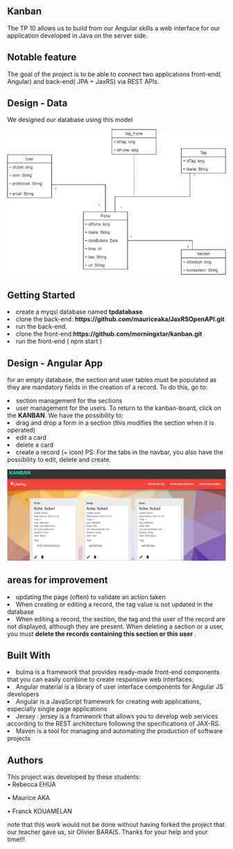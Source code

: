 ## Kanban
The TP 10 allows us to build from our Angular skills a web interface for our application
developed in Java on the server side.


## Notable feature
The goal of the project is to be able to connect two applications front-end( Angular)
and back-end( JPA + JaxRS) via REST APIs.


## Design - Data
We designed our database using this model

![Quick illustration of the project](Images/sirtp.png)


##  Getting Started
<li>create a myqsl database named <strong>tpdatabase</strong>
<li>clone the back-end: <strong>https://github.com/mauriceaka/JaxRSOpenAPI.git</strong>
<li>run the back-end.
<li>clone the front-end:<strong>https://github.com/morningxtar/kanban.git</strong> 
<li>run the front-end ( npm start )


## Design - Angular App
for an empty database, the section and user tables must be populated as they are mandatory fields in the creation of a record.
To do this, go to:
<li>section management for the sections
<li>user management for the users.
To return to the kanban-board, click on the <strong>KANBAN</strong>.
We have the possibility to:
<li>drag and drop a form in a section (this modifies the section when it is operated)
<li>edit a card
<li>delete a card
<li>create a record (+ icon)
PS: For the tabs in the navbar, you also have the possibility to edit, delete and create.


![Quick illustration of the project](Images/Sirfiche.PNG)


## areas for improvement
<li>updating the page (often) to validate an action taken
<li>When creating or editing a record, the tag value is not updated in the database
<li>When editing a record, the section, the tag and the user of the record are not displayed, although they are present.
When deleting a section or a user, you must <strong>delete the records containing this section or this user </strong>.

## Built With
<li>bulma is a framework that provides ready-made front-end components that you can easily combine to create responsive web interfaces.
<li>Angular material is a library of user interface components for Angular JS developers
<li>Angular is a JavaScript framework for creating web applications, especially single page applications
<li>Jersey : jersey is a framework that allows you to develop web services according to the REST architecture following the specifications of JAX-RS.
<li>Maven is a tool for managing and automating the production of software projects

## Authors
This project was developed by these students:<br>
• Rebecca EHUA

• Maurice AKA

• Franck KOUAMELAN

note that this work would not be done without having forked the project that our teacher gave us, sir Olivier BARAIS.
Thanks for your help and your time!!!
